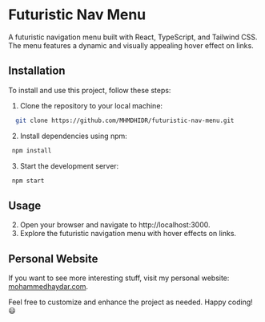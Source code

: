 # Futuristic Nav Menu

A futuristic navigation menu built with React, TypeScript, and Tailwind CSS. The menu features a dynamic and visually appealing hover effect on links.

## Installation

To install and use this project, follow these steps:

1. Clone the repository to your local machine:

```bash
  git clone https://github.com/MHMDHIDR/futuristic-nav-menu.git
```

2. Install dependencies using npm:

```bash
 npm install
```

3. Start the development server:

```bash
 npm start
```

## Usage

2. Open your browser and navigate to http://localhost:3000.
3. Explore the futuristic navigation menu with hover effects on links.

## Personal Website

If you want to see more interesting stuff, visit my personal website: [mohammedhaydar.com](https://mohammedhaydar.com).

Feel free to customize and enhance the project as needed. Happy coding! 😃
